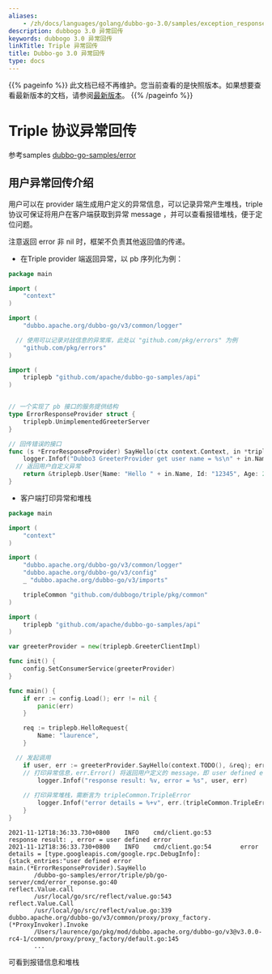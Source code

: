 ```yaml
---
aliases:
    - /zh/docs/languages/golang/dubbo-go-3.0/samples/exception_response/
description: dubbogo 3.0 异常回传
keywords: dubbogo 3.0 异常回传
linkTitle: Triple 异常回传
title: Dubbo-go 3.0 异常回传
type: docs
---
```



{{% pageinfo %}} 此文档已经不再维护。您当前查看的是快照版本。如果想要查看最新版本的文档，请参阅[最新版本](/zh-cn/docs3-v2/golang-sdk/tutorial/develop/protocol/exception_response/)。
{{% /pageinfo %}}

# Triple 协议异常回传

参考samples [dubbo-go-samples/error](https://github.com/apache/dubbo-go-samples/tree/master/error)

## 用户异常回传介绍

用户可以在 provider 端生成用户定义的异常信息，可以记录异常产生堆栈，triple 协议可保证将用户在客户端获取到异常 message ，并可以查看报错堆栈，便于定位问题。

注意返回 error 非 nil 时，框架不负责其他返回值的传递。

- 在Triple provider 端返回异常，以 pb 序列化为例：

```go
package main

import (
	"context"
)

import (
	"dubbo.apache.org/dubbo-go/v3/common/logger"

  // 使用可以记录对战信息的异常库，此处以 "github.com/pkg/errors" 为例
	"github.com/pkg/errors"
)

import (
	triplepb "github.com/apache/dubbo-go-samples/api"
)


// 一个实现了 pb 接口的服务提供结构
type ErrorResponseProvider struct {
	triplepb.UnimplementedGreeterServer
}

// 回传错误的接口
func (s *ErrorResponseProvider) SayHello(ctx context.Context, in *triplepb.HelloRequest) (*triplepb.User, error) {
	logger.Infof("Dubbo3 GreeterProvider get user name = %s\n" + in.Name)
  // 返回用户自定义异常
	return &triplepb.User{Name: "Hello " + in.Name, Id: "12345", Age: 21}, errors.New("user defined error")
}

```



- 客户端打印异常和堆栈

```go
package main

import (
	"context"
)

import (
	"dubbo.apache.org/dubbo-go/v3/common/logger"
	"dubbo.apache.org/dubbo-go/v3/config"
	_ "dubbo.apache.org/dubbo-go/v3/imports"

	tripleCommon "github.com/dubbogo/triple/pkg/common"
)

import (
	triplepb "github.com/apache/dubbo-go-samples/api"
)

var greeterProvider = new(triplepb.GreeterClientImpl)

func init() {
	config.SetConsumerService(greeterProvider)
}

func main() {
	if err := config.Load(); err != nil {
		panic(err)
	}

	req := triplepb.HelloRequest{
		Name: "laurence",
	}

  // 发起调用
	if user, err := greeterProvider.SayHello(context.TODO(), &req); err != nil {
    // 打印异常信息，err.Error() 将返回用户定义的 message，即 user defined error
		logger.Infof("response result: %v, error = %s", user, err)
    
    // 打印异常堆栈，需断言为 tripleCommon.TripleError
		logger.Infof("error details = %+v", err.(tripleCommon.TripleError).Stacks())
	}
}

```

```text
2021-11-12T18:36:33.730+0800    INFO    cmd/client.go:53        response result: , error = user defined error
2021-11-12T18:36:33.730+0800    INFO    cmd/client.go:54        error details = [type.googleapis.com/google.rpc.DebugInfo]:{stack_entries:"user defined error
main.(*ErrorResponseProvider).SayHello
       /dubbo-go-samples/error/triple/pb/go-server/cmd/error_reponse.go:40
reflect.Value.call
       /usr/local/go/src/reflect/value.go:543
reflect.Value.Call
       /usr/local/go/src/reflect/value.go:339
dubbo.apache.org/dubbo-go/v3/common/proxy/proxy_factory.(*ProxyInvoker).Invoke
       /Users/laurence/go/pkg/mod/dubbo.apache.org/dubbo-go/v3@v3.0.0-rc4-1/common/proxy/proxy_factory/default.go:145
       ... 

```

可看到报错信息和堆栈